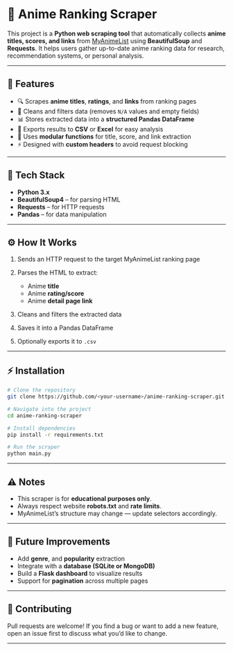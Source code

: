 # 🎌 Anime Ranking Scraper

This project is a **Python web scraping tool** that automatically collects **anime titles, scores, and links** from [MyAnimeList](https://myanimelist.net/) using **BeautifulSoup** and **Requests**. It helps users gather up-to-date anime ranking data for research, recommendation systems, or personal analysis.

---

## 🚀 Features

* 🔍 Scrapes **anime titles**, **ratings**, and **links** from ranking pages
* 🧠 Cleans and filters data (removes `N/A` values and empty fields)
* 📊 Stores extracted data into a **structured Pandas DataFrame**
* 💾 Exports results to **CSV** or **Excel** for easy analysis
* 🧱 Uses **modular functions** for title, score, and link extraction
* ⚡ Designed with **custom headers** to avoid request blocking

---

## 🧰 Tech Stack

* **Python 3.x**
* **BeautifulSoup4** – for parsing HTML
* **Requests** – for HTTP requests
* **Pandas** – for data manipulation

---

## ⚙️ How It Works

1. Sends an HTTP request to the target MyAnimeList ranking page
2. Parses the HTML to extract:

   * Anime **title**
   * Anime **rating/score**
   * Anime **detail page link**
3. Cleans and filters the extracted data
4. Saves it into a Pandas DataFrame
5. Optionally exports it to `.csv`

---


## ⚡ Installation

```bash
# Clone the repository
git clone https://github.com/<your-username>/anime-ranking-scraper.git

# Navigate into the project
cd anime-ranking-scraper

# Install dependencies
pip install -r requirements.txt

# Run the scraper
python main.py
```

---

## ⚠️ Notes

* This scraper is for **educational purposes only**.
* Always respect website **robots.txt** and **rate limits**.
* MyAnimeList’s structure may change — update selectors accordingly.

---

## 🌟 Future Improvements

* Add **genre**, and **popularity** extraction
* Integrate with a **database (SQLite or MongoDB)**
* Build a **Flask dashboard** to visualize results
* Support for **pagination** across multiple pages

---

## 🤝 Contributing

Pull requests are welcome!
If you find a bug or want to add a new feature, open an issue first to discuss what you’d like to change.

---

